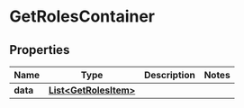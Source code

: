 

# GetRolesContainer


## Properties

| Name | Type | Description | Notes |
|------------ | ------------- | ------------- | -------------|
|**data** | [**List&lt;GetRolesItem&gt;**](GetRolesItem.md) |  |  |



